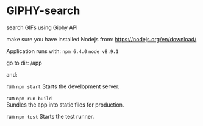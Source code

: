 # GIPHY-search
search GIFs using Giphy API

make sure you have installed Nodejs from: https://nodejs.org/en/download/

Application runs with:
`npm 6.4.0`
`node v8.9.1`

go to dir: /app

and:

run `npm start`
    Starts the development server.

run `npm run build`   
    Bundles the app into static files for production.

run `npm test`
    Starts the test runner.
